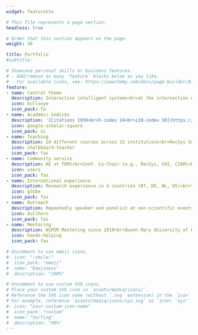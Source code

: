 ```yaml
---
widget: featurette

# This file represents a page section.
headless: true

# Order that this section appears on the page.
weight: 30

title: Portfolio
#subtitle:

# Showcase personal skills or business features.
# - Add/remove as many `feature` blocks below as you like.
# - For available icons, see: https://wowchemy.com/docs/page-builder/#icons
feature:
- name: Central theme
  description: Interactive intelligent systems<br>at the intersection of human-centered computing, data science, and artificial intelligence
  icon: bullseye
  icon_pack: fa
- name: Academic indices
  description: '[Citations 1950<br>h-index 24<br>i10-index 50](https://scholar.google.at/citations?user=55_WwZ8AAAAJ&hl=en)'
  icon: google-scholar-square
  icon_pack: ai
- name: Teaching
  description: 24 different courses across 15 institutions<br>RecSys Summer School, Italian National PhD Program of AI<br>Tutorials at UMAP and ISMIR<br>Supervision of >70 theses
  icon: chalkboard-teacher
  icon_pack: fas
- name: Community service
  description: AE at TORS<br>Conf. Co-Chair (e.g., RecSys, CHI, CIKM)<br>Meta-Reviewer (e.g., CHI, RecSys, SIGIR, ISMIR)<br>Reviewer for >25 journals and >100 conferences<br>Workshop Organizer
  icon: users
  icon_pack: fas
- name: International experience
  description: Research experience in 4 countries (AT, DE, NL, US)<br>Teaching experience in 6 countries (AT, DE, IT, NL, SE, US)
  icon: globe
  icon_pack: fas
- name: Outreach
  description: Repeatedly speaker and panelist at non-scientific events (e.g., Ars Electronica Festival, Dutch Media Week, VUT Indie Days)<br>Substantial media coverage (e.g., Financial Times, El País)<br>Radio interviews (e.g., SWR 2, Ö1, FM4, NPO Radio 1)
  icon: bullhorn
  icon_pack: fas
- name: Mentoring
  description: WiMIR Mentoring since 2018<br>Queen Mary University of London since 2021<br>Allyship Co-Chair at CHI 2022+2023<br>Doctoral/PhD Co-Chair at RecSys 2021+2023 and CIKM 2023
  icon: hands-helping
  icon_pack: fas

# Uncomment to use emoji icons.
#- icon: ":smile:"
#  icon_pack: "emoji"
#  name: "Emojiness"
#  description: "100%"  

# Uncomment to use custom SVG icons.
# Place your custom SVG icon in `assets/media/icons/`.
# Reference the SVG icon name (without `.svg` extension) in the `icon` field.
# For example, reference `assets/media/icons/xyz.svg` as `icon: 'xyz'`
#- icon: "your-custom-icon-name"
#  icon_pack: "custom"
#  name: "Surfing"
#  description: "90%"
---
```

